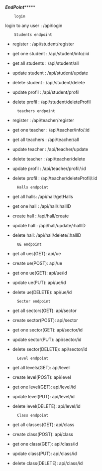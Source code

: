 ***********************EndPoint****************************
        

        login
login to any user : /api/login 

        Students endpoint
+ register : /api/student/register
+ get one student : /api/student/info/:id
+ get all students : /api/student/all
+ update student : /api/student/update
+ delete student : /api/student/delete
+ update profil : /api/student/profil
+ delete profil : /api/student/deleteProfil

        teachers endpoint
+ register : /api/teacher/register
+ get one teacher : /api/teacher/info/:id
+ get all teachers : /api/teacher/all
+ update teacher : /api/teacher/update
+ delete teacher : /api/teacher/delete
+ update profil : /api/teacher/profil/:id
+ delete profil : /api/teacher/deleteProfil/:id

        Halls endpoint
+ get all halls: /api/hall/getHalls
+ get one hall : /api/hall/:hallID
+ create hall : /api/hall/create
+ update hall : /api/hall/update/:hallID
+ delete hall: /api/hall/delete/:hallID
  
        UE endpoint

+ get all ues(GET): api/ue
+ create ue(POST): api/ue
+ get one ue(GET): api/ue/id
+ update ue(PUT): api/ue/id
+ delete ue(DELETE): api/ue/id

        Sector endpoint
+ get all sectors(GET): api/sector
+ create sector(POST): api/sector
+ get one sector(GET): api/sector/id
+ update sector(PUT): api/sector/id
+ delete sector(DELETE): api/sector/id

        Level endpoint
+ get all levels(GET): api/level
+ create level(POST): api/level
+ get one level(GET): api/level/id
+ update level(PUT): api/level/id
+ delete level(DELETE): api/level/id

        Class endpoint
+ get all classes(GET): api/class
+ create class(POST): api/class
+ get one class(GET): api/class/id
+ update class(PUT): api/class/id
+ delete class(DELETE): api/class/id

